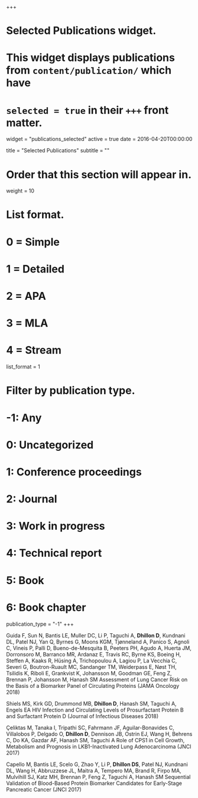 +++
# Selected Publications widget.
# This widget displays publications from `content/publication/` which have
# `selected = true` in their `+++` front matter.
widget = "publications_selected"
active = true
date = 2016-04-20T00:00:00

title = "Selected Publications"
subtitle = ""

# Order that this section will appear in.
weight = 10

# List format.
#   0 = Simple
#   1 = Detailed
#   2 = APA
#   3 = MLA
#   4 = Stream
list_format = 1

# Filter by publication type.
# -1: Any
#  0: Uncategorized
#  1: Conference proceedings
#  2: Journal
#  3: Work in progress
#  4: Technical report
#  5: Book
#  6: Book chapter
publication_type = "-1"
+++

Guida F, Sun N, Bantis LE, Muller DC, Li P, Taguchi A, **Dhillon D**, Kundnani DL, Patel NJ, Yan Q, Byrnes G, Moons KGM, Tjønneland A, Panico S, Agnoli C, Vineis P, Palli D, Bueno-de-Mesquita B, Peeters PH, Agudo A, Huerta JM, Dorronsoro M, Barranco MR, Ardanaz E, Travis RC, Byrne KS, Boeing H, Steffen A, Kaaks R, Hüsing A, Trichopoulou A, Lagiou P, La Vecchia C, Severi G, Boutron-Ruault MC, Sandanger TM, Weiderpass E, Nøst TH, Tsilidis K, Riboli E, Grankvist K, Johansson M, Goodman GE, Feng Z, Brennan P, Johansson M, Hanash SM Assessment of Lung Cancer Risk on the Basis of a Biomarker Panel of Circulating Proteins (JAMA Oncology 2018)



Shiels MS, Kirk GD, Drummond MB, **Dhillon D**, Hanash SM, Taguchi A, Engels EA HIV Infection and Circulating Levels of Prosurfactant Protein B and Surfactant Protein D (Journal of Infectious Diseases 2018) 



Çeliktas M, Tanaka I, Tripathi SC, Fahrmann JF, Aguilar-Bonavides C, Villalobos P, Delgado O, **Dhillon D**, Dennison JB, Ostrin EJ, Wang H, Behrens C, Do KA, Gazdar AF, Hanash SM, Taguchi A Role of CPS1 in Cell Growth, Metabolism and Prognosis in LKB1-Inactivated Lung Adenocarcinoma (JNCI 2017)



Capello M, Bantis LE, Scelo G, Zhao Y, Li P, **Dhillon DS**, Patel NJ, Kundnani DL, Wang H, Abbruzzese JL, Maitra A, Tempero MA, Brand R, Firpo MA, Mulvihill SJ, Katz MH, Brennan P, Feng Z, Taguchi A, Hanash SM Sequential Validation of Blood-Based Protein Biomarker Candidates for Early-Stage Pancreatic Cancer (JNCI 2017)



